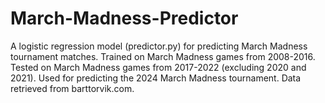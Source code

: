 # March-Madness-Predictor
A logistic regression model (predictor.py) for predicting March Madness tournament matches. Trained on March Madness games from 2008-2016. Tested on March Madness games from 2017-2022 (excluding 2020 and 2021). Used for predicting the 2024 March Madness tournament. Data retrieved from barttorvik.com.  
